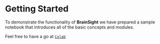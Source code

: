 # Getting Started #

To demonstrate the functionality of **BrainSight** we have prepared
a sample notebook that introduces all of the basic concepts and modules.

Feel free to have a go at [`Colab`](https://colab.research.google.com/drive/1lfJkm9k2Gz6wDzCqSqCJesGt4-QyX0zn?usp=sharing#scrollTo=GOaBde9DKjx3)